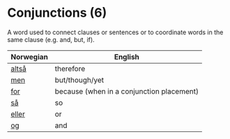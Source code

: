 # Conjunctions (6)

A word used to connect clauses or sentences or to coordinate words in the same clause (e.g. and, but, if).

| Norwegian | English |
| --- | --- |
| [altså](https://www.ordnett.no/search?language=no&phrase=altså) | therefore |
| [men](https://www.ordnett.no/search?language=no&phrase=men) | but/though/yet |
| [for](https://www.ordnett.no/search?language=no&phrase=for) | because (when in a conjunction placement) |
| [så](https://www.ordnett.no/search?language=no&phrase=så) | so |
| [eller](https://www.ordnett.no/search?language=no&phrase=eller) | or |
| [og](https://www.ordnett.no/search?language=no&phrase=og) | and |

